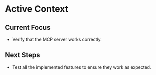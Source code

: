 # Active Context

## Current Focus

- Verify that the MCP server works correctly.

## Next Steps

- Test all the implemented features to ensure they work as expected.
